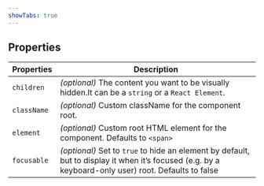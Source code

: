 ```yaml
---
showTabs: true
---
```


## Properties

| Properties  | Description                                                                                                                                          |
| ----------- | ---------------------------------------------------------------------------------------------------------------------------------------------------- |
| `children`  | _(optional)_ The content you want to be visually hidden.It can be a `string` or a `React Element`.                                                   |
| `className` | _(optional)_ Custom className for the component root.                                                                                                |
| `element`   | _(optional)_ Custom root HTML element for the component. Defaults to `<span>`                                                                        |
| `focusable` | _(optional)_ Set to `true` to hide an element by default, but to display it when it’s focused (e.g. by a keyboard-only user) root. Defaults to false |
